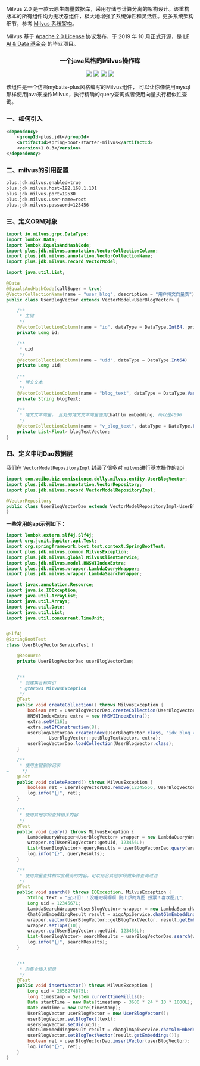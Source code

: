 Milvus 2.0 是一款云原生向量数据库，采用存储与计算分离的架构设计。该重构版本的所有组件均为无状态组件，极大地增强了系统弹性和灵活性。更多系统架构细节，参考 [Milvus 系统架构](https://milvus.io/cn/docs/architecture_overview.md)。

Milvus 基于 [Apache 2.0 License](https://github.com/milvus-io/milvus/blob/master/LICENSE) 协议发布，于 2019 年 10 月正式开源，是 [LF AI & Data 基金会](https://lfaidata.foundation/) 的毕业项目。


<h3 align="center">一个java风格的Milvus操作库</h3>
<p align="center">
    <a href="https://github.com/JDK-Plus/spring-boot-starter-milvus/blob/master/LICENSE"><img src="https://img.shields.io/github/license/JDK-Plus/spring-boot-starter-milvus.svg" /></a>
    <a href="https://github.com/JDK-Plus/spring-boot-starter-milvus/releases"><img src="https://img.shields.io/github/release/JDK-Plus/spring-boot-starter-milvus.svg" /></a>
    <a href="https://github.com/JDK-Plus/spring-boot-starter-milvus/stargazers"><img src="https://img.shields.io/github/stars/JDK-Plus/spring-boot-starter-milvus.svg" /></a>
    <a href="https://github.com/JDK-Plus/spring-boot-starter-milvus/network/members"><img src="https://img.shields.io/github/forks/JDK-Plus/spring-boot-starter-milvus.svg" /></a>
</p>
该组件是一个仿照mybatis-plus风格编写的Milvus组件， 可以让你像使用mysql那样使用java来操作Milvus，执行精确的query查询或者使用向量执行相似性查询。

### 一、如何引入

```xml
<dependency>
    <groupId>plus.jdk</groupId>
    <artifactId>spring-boot-starter-milvus</artifactId>
    <version>1.0.3</version>
</dependency>
```

### 二、milvus的引用配置

```bash
plus.jdk.milvus.enabled=true
plus.jdk.milvus.host=192.168.1.101
plus.jdk.milvus.port=19530
plus.jdk.milvus.user-name=root
plus.jdk.milvus.password=123456
```

### 三、定义ORM对象


```java
import io.milvus.grpc.DataType;
import lombok.Data;
import lombok.EqualsAndHashCode;
import plus.jdk.milvus.annotation.VectorCollectionColumn;
import plus.jdk.milvus.annotation.VectorCollectionName;
import plus.jdk.milvus.record.VectorModel;

import java.util.List;

@Data
@EqualsAndHashCode(callSuper = true)
@VectorCollectionName(name = "user_blog", description = "用户博文向量表")
public class UserBlogVector extends VectorModel<UserBlogVector> {

    /**
     * 主键
     */
    @VectorCollectionColumn(name = "id", dataType = DataType.Int64, primary = true)
    private Long id;

    /**
     * uid
     */
    @VectorCollectionColumn(name = "uid", dataType = DataType.Int64)
    private Long uid;
    
    /**
     * 博文文本
     */
    @VectorCollectionColumn(name = "blog_text", dataType = DataType.VarChar, maxLength = 1024)
    private String blogText;

    /**
     * 博文文本向量， 此处的博文文本向量使用chathlm embedding, 所以是4096
     */
    @VectorCollectionColumn(name = "v_blog_text", dataType = DataType.FloatVector, vectorDimension = 4096)
    private List<Float> blogTextVector;
}
```

### 四、定义申明Dao数据层

我们在 `VectorModelRepositoryImpl` 封装了很多对 `milvus`进行基本操作的api

```java
import com.weibo.biz.omniscience.dolly.milvus.entity.UserBlogVector;
import plus.jdk.milvus.annotation.VectorRepository;
import plus.jdk.milvus.record.VectorModelRepositoryImpl;

@VectorRepository
public class UserBlogVectorDao extends VectorModelRepositoryImpl<UserBlogVector> {
}
```

**一些常用的api示例如下：**

```java
import lombok.extern.slf4j.Slf4j;
import org.junit.jupiter.api.Test;
import org.springframework.boot.test.context.SpringBootTest;
import plus.jdk.milvus.common.MilvusException;
import plus.jdk.milvus.global.MilvusClientService;
import plus.jdk.milvus.model.HNSWIIndexExtra;
import plus.jdk.milvus.wrapper.LambdaQueryWrapper;
import plus.jdk.milvus.wrapper.LambdaSearchWrapper;

import javax.annotation.Resource;
import java.io.IOException;
import java.util.ArrayList;
import java.util.Arrays;
import java.util.Date;
import java.util.List;
import java.util.concurrent.TimeUnit;


@Slf4j
@SpringBootTest
class UserBlogVectorServiceTest {

    @Resource
    private UserBlogVectorDao userBlogVectorDao;


    /**
     * 创建集合和索引
     * @throws MilvusException
     */
    @Test
    public void createCollection() throws MilvusException {
        boolean ret = userBlogVectorDao.createCollection(UserBlogVector.class);
        HNSWIIndexExtra extra = new HNSWIIndexExtra();
        extra.setM(16);
        extra.setEfConstruction(8);
        userBlogVectorDao.createIndex(UserBlogVector.class, "idx_blog_vector",
                UserBlogVector::getBlogTextVector, extra);
        userBlogVectorDao.loadCollection(UserBlogVector.class);
    }

    /**
     * 使用主键删除记录
=     */
    @Test
    public void deleteRecord() throws MilvusException {
        boolean ret = userBlogVectorDao.remove(12345556, UserBlogVector.class);
        log.info("{}", ret);
    }

    /**
     * 使用其他字段查找相关内容
     */
    @Test
    public void query() throws MilvusException {
        LambdaQueryWrapper<UserBlogVector> wrapper = new LambdaQueryWrapper<>();
        wrapper.eq(UserBlogVector::getUid, 123456L);
        List<UserBlogVector> queryResults = userBlogVectorDao.query(wrapper, UserBlogVector.class);
        log.info("{}", queryResults);
    }

    /**
     * 使用向量查找相似度最高的内容。可以结合其他字段做条件查询过滤
     */
    @Test
    public void search() throws IOException, MilvusException {
        String text = "宝贝们！！没睡吧啊啊啊 刚出炉的九图 投票！喜欢图几";
        Long uid = 1234567L;
        LambdaSearchWrapper<UserBlogVector> wrapper = new LambdaSearchWrapper<>();
        ChatGlmEmbeddingResult result = aigcApiService.chatGlmEmbedding(text, uid);
        wrapper.vector(UserBlogVector::getBlogTextVector, result.getEmbeddings());
        wrapper.setTopK(10);
        wrapper.eq(UserBlogVector::getUid, 123456L);
        List<UserBlogVector> searchResults = userBlogVectorDao.search(wrapper, UserBlogVector.class);
        log.info("{}", searchResults);
    }


    /**
     * 向集合插入记录
     */
    @Test
    public void insertVector() throws MilvusException {
        Long uid = 2656274875L;
        long timestamp = System.currentTimeMillis();
        Date startTime = new Date(timestamp - 3600 * 24 * 10 * 1000L); //最近3天的发博数据
        Date endTime = new Date(timestamp);
        UserBlogVector userBlogVector = new UserBlogVector();
        userBlogVector.setBlogText(text);
        userBlogVector.setUid(uid);
        ChatGlmEmbeddingResult result = chatglmApiService.chatGlmEmbedding(text, uid);
        userBlogVector.setBlogTextVector(result.getEmbeddings());
        boolean ret = userBlogVectorDao.insertVector(userBlogVector);
        log.info("{}", ret);
    }
}
```
